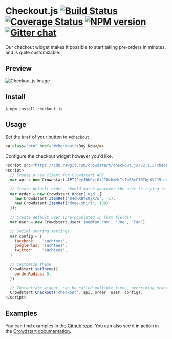 # Checkout.js  [![Build Status][travis-image]][travis-url] [![Coverage Status][coveralls-image]][coveralls-url] [![NPM version][npm-image]][npm-url]  [![Gitter chat][gitter-image]][gitter-url]
Our checkout widget makes it possible to start taking pre-orders in minutes,
and is quite customizable.

## Preview
![Checkout.js Image][checkout-image]

## Install
```bash
$ npm install checkout.js
```

## Usage
Set the `href` of your button to `#checkout`.

```html
<a class="btn" href="#checkout">Buy Now</a>
```

Configure the checkout widget however you'd like.

```javascript
<script src="https://cdn.rawgit.com/crowdstart/checkout.js/v2.1.5/checkout.min.js"></script>
<script>
  // Create a new client for Crowdstart API.
  var api = new Crowdstart.API('eyJhbGciOiJIUzUxMiIsInR5cCI6IkpXVCJ9.eyJiaXQiOjI0LCJqdGkiOiJVMDc0RlU3MHVhWSIsInN1YiI6IkVxVEdveHA1dTMifQ.g_MqPv2s0DnyFdhkUMzYn9mtKaXNwmlEM14WcFq_s5Yd2eqH16TB9thxOdDE8ylcoBMgyI3eimSHJxGq7oj-EA')

  // Create default order, should match whatever the user is trying to pre-order
  var order = new Crowdstart.Order('usd',[
    new Crowdstart.ItemRef('84cRXBYs9jX7w', -1),
    new Crowdstart.ItemRef('doge-shirt', 100)
  ]);

  // Create default user (pre-populated in form fields)
  var user = new Crowdstart.User('joe@fan.com', 'Joe', 'Fan')

  // Social sharing settings
  var config = {
    facebook:   'suchtees',
    googlePlus: 'suchtees',
    twitter:    'suchtees',
  }

  // Customize theme
  Crowdstart.setTheme({
    borderRadius: 5,
  })

  // Instantiate widget, can be called multiple times, overriding order in widget.
  Crowdstart.Checkout('checkout', api, order, user, config);
</script>
```

## Examples
You can find examples in the [Github repo][examples]. You can also
see it in action in the [Crowdstart
documentation](http://www.crowdstart.com/docs/checkout).

[checkout-image]:  https://cdn.rawgit.com/crowdstart/checkout.js/v2.1.5/examples/basic/basic_screenshot.png
[checkout.js]:     https://cdn.rawgit.com/crowdstart/checkout.js/v2.1.5/checkout.min.js
[crowdstart]:      https://crowdstart.com
[examples]:        https://github.com/crowdstart/checkout.js/tree/master/examples

[coveralls-image]: https://img.shields.io/coveralls/crowdstart/checkout.js.svg
[coveralls-url]:   https://coveralls.io/r/crowdstart/checkout.js/
[downloads-image]: https://img.shields.io/npm/dm/checkout.js.svg
[downloads-url]:   http://badge.fury.io/js/checkout.js
[gitter-image]:    https://img.shields.io/badge/gitter-join_chat-brightgreen.svg
[gitter-url]:      https://gitter.im/crowdstart/chat
[npm-image]:       https://img.shields.io/npm/v/checkout.js.svg
[npm-url]:         https://www.npmjs.com/package/checkout.js
[travis-image]:    https://img.shields.io/travis/crowdstart/checkout.js.svg
[travis-url]:      https://travis-ci.org/crowdstart/checkout.js
